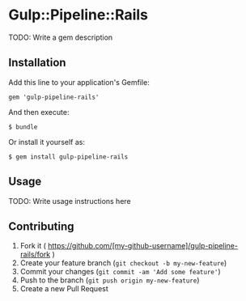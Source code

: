 # Gulp::Pipeline::Rails

TODO: Write a gem description

## Installation

Add this line to your application's Gemfile:

    gem 'gulp-pipeline-rails'

And then execute:

    $ bundle

Or install it yourself as:

    $ gem install gulp-pipeline-rails

## Usage

TODO: Write usage instructions here

## Contributing

1. Fork it ( https://github.com/[my-github-username]/gulp-pipeline-rails/fork )
2. Create your feature branch (`git checkout -b my-new-feature`)
3. Commit your changes (`git commit -am 'Add some feature'`)
4. Push to the branch (`git push origin my-new-feature`)
5. Create a new Pull Request
